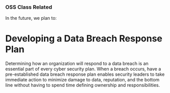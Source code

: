 ### OSS Class Related

In the future, we plan to:

# Developing a Data Breach Response Plan
Determining how an organization will respond to a data breach is an essential part of every cyber security plan. When a breach occurs, have a pre-established data breach response plan enables security leaders to take immediate action to minimize damage to data, reputation, and the bottom line without having to spend time defining ownership and responsibilities.


<!--
**Sokmarady97/Sokmarady97** is a ✨ _special_ ✨ repository because its `README.md` (this file) appears on your GitHub profile.

Here are some ideas to get you started:

- 🔭 I’m currently working on ...
- 🌱 I’m currently learning ...
- 👯 I’m looking to collaborate on ...
- 🤔 I’m looking for help with ...
- 💬 Ask me about ...
- 📫 How to reach me: ...
- 😄 Pronouns: ...
- ⚡ Fun fact: ...
-->
